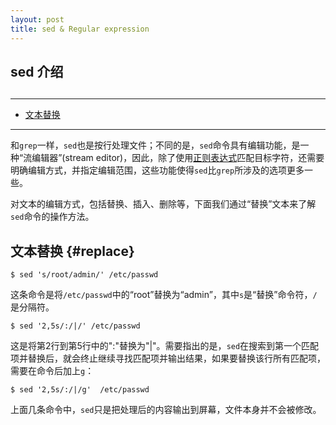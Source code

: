 ```yaml
---
layout: post
title: sed & Regular expression
---
```

## sed 介绍

<h2 id="top"></h2>

***

*   [文本替换](#replace)


***

和`grep`一样，`sed`也是按行处理文件；不同的是，`sed`命令具有编辑功能，是一种“流编辑器”(stream editor)，因此，除了使用[正则表达式](http://about.uuspider.com/2015/07/15/grep.html#basic)匹配目标字符，还需要明确编辑方式，并指定编辑范围，这些功能使得`sed`比`grep`所涉及的选项更多一些。

对文本的编辑方式，包括替换、插入、删除等，下面我们通过“替换”文本来了解`sed`命令的操作方法。

## 文本替换  {#replace}

    $ sed 's/root/admin/' /etc/passwd

这条命令是将`/etc/passwd`中的“root”替换为“admin”，其中`s`是“替换”命令符，`/`是分隔符。

    $ sed '2,5s/:/|/' /etc/passwd
    
这是将第2行到第5行中的":"替换为"|"。需要指出的是，`sed`在搜索到第一个匹配项并替换后，就会终止继续寻找匹配项并输出结果，如果要替换该行所有匹配项，需要在命令后加上`g`：

    $ sed '2,5s/:/|/g'  /etc/passwd
    
上面几条命令中，`sed`只是把处理后的内容输出到屏幕，文件本身并不会被修改。


























